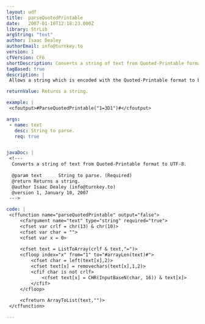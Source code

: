 ```yaml
---
layout: udf
title:  parseQuotedPrintable
date:   2007-01-10T12:18:23.000Z
library: StrLib
argString: "text"
author: Isaac Dealey
authorEmail: info@turnkey.to
version: 1
cfVersion: CF6
shortDescription: Converts a string of text from Quoted-Printable format to UTF-8.
tagBased: true
description: |
 Allows a string which is encoded with the Quoted-Printable format to be converted into UTF-8 for parsing various document formats such as vCard and iCal.

returnValue: Returns a string.

example: |
 <cfoutput>#ParseQuotedPrintable("1=3D1")#</cfoutput>

args:
 - name: text
   desc: String to parse.
   req: true


javaDoc: |
 <!---
  Converts a string of text from Quoted-Printable format to UTF-8.
  
  @param text      String to parse. (Required)
  @return Returns a string. 
  @author Isaac Dealey (info@turnkey.to) 
  @version 1, January 10, 2007 
 --->

code: |
 <cffunction name="parseQuotedPrintable" output="false">
     <cfargument name="text" type="string" required="true">
     <cfset var crlf = chr(13) & chr(10)>
     <cfset var char = "">
     <cfset var x = 0>
     
     <cfset text = ListToArray(crlf & text,"=")>
     <cfloop index="x" from="1" to="#arrayLen(text)#">
         <cfset char = left(text[x],2)>
         <cfset text[x] = removechars(text[x],1,2)>
         <cfif char is not crlf>
             <cfset text[x] = CHR(InputBaseN(char, 16)) & text[x]>
         </cfif>
     </cfloop>
     
     <cfreturn ArrayToList(text,"")>
 </cffunction>

---
```


